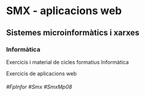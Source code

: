 # SMX - aplicacions web
## Sistemes microinformàtics i xarxes
### Informàtica

Exercicis i material de cicles formatius Informàtica

Exercicis de aplicacions web

###### #FpInfor #Smx #SmxMp08
